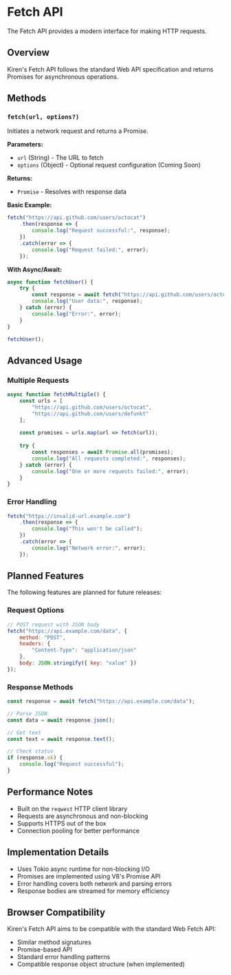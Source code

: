 # Fetch API

The Fetch API provides a modern interface for making HTTP requests.

## Overview

Kiren's Fetch API follows the standard Web API specification and returns Promises for asynchronous operations.

## Methods

### `fetch(url, options?)`

Initiates a network request and returns a Promise.

**Parameters:**
- `url` (String) - The URL to fetch
- `options` (Object) - Optional request configuration (Coming Soon)

**Returns:**
- `Promise` - Resolves with response data

**Basic Example:**
```javascript
fetch("https://api.github.com/users/octocat")
    .then(response => {
        console.log("Request successful:", response);
    })
    .catch(error => {
        console.log("Request failed:", error);
    });
```

**With Async/Await:**
```javascript
async function fetchUser() {
    try {
        const response = await fetch("https://api.github.com/users/octocat");
        console.log("User data:", response);
    } catch (error) {
        console.log("Error:", error);
    }
}

fetchUser();
```

## Advanced Usage

### Multiple Requests
```javascript
async function fetchMultiple() {
    const urls = [
        "https://api.github.com/users/octocat",
        "https://api.github.com/users/defunkt"
    ];
    
    const promises = urls.map(url => fetch(url));
    
    try {
        const responses = await Promise.all(promises);
        console.log("All requests completed:", responses);
    } catch (error) {
        console.log("One or more requests failed:", error);
    }
}
```

### Error Handling
```javascript
fetch("https://invalid-url.example.com")
    .then(response => {
        console.log("This won't be called");
    })
    .catch(error => {
        console.log("Network error:", error);
    });
```

## Planned Features

The following features are planned for future releases:

### Request Options
```javascript
// POST request with JSON body
fetch("https://api.example.com/data", {
    method: "POST",
    headers: {
        "Content-Type": "application/json"
    },
    body: JSON.stringify({ key: "value" })
});
```

### Response Methods
```javascript
const response = await fetch("https://api.example.com/data");

// Parse JSON
const data = await response.json();

// Get text
const text = await response.text();

// Check status
if (response.ok) {
    console.log("Request successful");
}
```

## Performance Notes

- Built on the `reqwest` HTTP client library
- Requests are asynchronous and non-blocking
- Supports HTTPS out of the box
- Connection pooling for better performance

## Implementation Details

- Uses Tokio async runtime for non-blocking I/O
- Promises are implemented using V8's Promise API
- Error handling covers both network and parsing errors
- Response bodies are streamed for memory efficiency

## Browser Compatibility

Kiren's Fetch API aims to be compatible with the standard Web Fetch API:
- Similar method signatures
- Promise-based API
- Standard error handling patterns
- Compatible response object structure (when implemented)